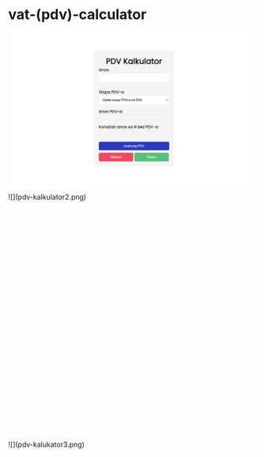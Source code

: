 # vat-(pdv)-calculator

![](pdv-kalkulator.png)

<div style="width:350px; height:500px">
![](pdv-kalkulator2.png)
</div>

<div style="width:350px; height:500px">
![](pdv-kalukator3.png)
</div>
